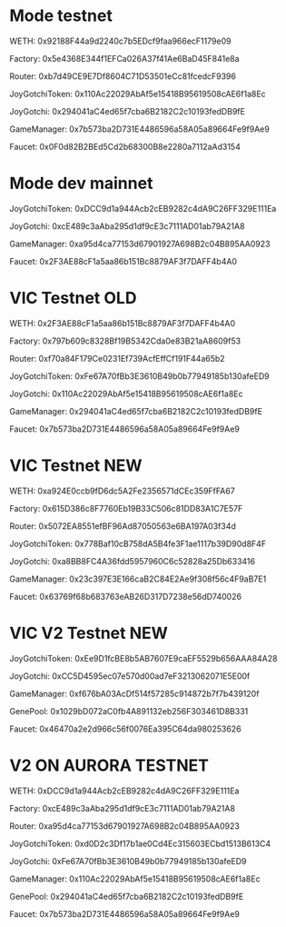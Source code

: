 # Mode testnet

WETH: 0x92188F44a9d2240c7b5EDcf9faa966ecF1179e09

Factory: 0x5e4368E344f1EFCa026A37f41Ae6BaD45F841e8a

Router: 0xb7d49CE9E7Df8604C71D53501eCc81fcedcF9396

JoyGotchiToken: 0x110Ac22029AbAf5e15418B95619508cAE6f1a8Ec

JoyGotchi: 0x294041aC4ed65f7cba6B2182C2c10193fedDB9fE

GameManager: 0x7b573ba2D731E4486596a58A05a89664Fe9f9Ae9

Faucet: 0x0F0d82B2BEd5Cd2b68300B8e2280a7112aAd3154

# Mode dev mainnet

JoyGotchiToken: 0xDCC9d1a944Acb2cEB9282c4dA9C26FF329E111Ea

JoyGotchi: 0xcE489c3aAba295d1df9cE3c7111AD01ab79A21A8

GameManager: 0xa95d4ca77153d67901927A698B2c04B895AA0923

Faucet: 0x2F3AE88cF1a5aa86b151Bc8879AF3f7DAFF4b4A0

# VIC Testnet OLD

WETH: 0x2F3AE88cF1a5aa86b151Bc8879AF3f7DAFF4b4A0

Factory: 0x797b609c8328Bf19B5342Cda0e83B21aA8609f53

Router: 0xf70a84F179Ce0231Ef739AcfEffCf191F44a65b2

JoyGotchiToken: 0xFe67A70fBb3E3610B49b0b77949185b130afeED9

JoyGotchi: 0x110Ac22029AbAf5e15418B95619508cAE6f1a8Ec

GameManager: 0x294041aC4ed65f7cba6B2182C2c10193fedDB9fE

Faucet: 0x7b573ba2D731E4486596a58A05a89664Fe9f9Ae9

# VIC Testnet NEW

WETH: 0xa924E0ccb9fD6dc5A2Fe2356571dCEc359FfFA67

Factory: 0x615D386c8F7760Eb19B33C506c81DD83A1C7E57F

Router: 0x5072EA8551efBF96Ad87050563e6BA197A03f34d

JoyGotchiToken: 0x778Baf10cB758dA5B4fe3F1ae1117b39D90d8F4F

JoyGotchi: 0xa8BB8FC4A36fdd5957960C6c52828a25Db633416

GameManager: 0x23c397E3E166caB2C84E2Ae9f308f56c4F9aB7E1

Faucet: 0x63769f68b683763eAB26D317D7238e56dD740026

# VIC V2 Testnet NEW

JoyGotchiToken: 0xEe9D1fcBE8b5AB7607E9caEF5529b656AAA84A28

JoyGotchi: 0xCC5D4595ec07e570d00ad7eF3213062071E5E00f

GameManager: 0xf676bA03AcDf514f57285c914872b7f7b439120f

GenePool: 0x1029bD072aC0fb4A891132eb256F303461D8B331

Faucet: 0x46470a2e2d966c56f0076Ea395C64da980253626

# V2 ON AURORA TESTNET

WETH: 0xDCC9d1a944Acb2cEB9282c4dA9C26FF329E111Ea

Factory: 0xcE489c3aAba295d1df9cE3c7111AD01ab79A21A8

Router: 0xa95d4ca77153d67901927A698B2c04B895AA0923

JoyGotchiToken: 0xd0D2c3Df17b1ae0Cd4Ec315603ECbd1513B613C4

JoyGotchi: 0xFe67A70fBb3E3610B49b0b77949185b130afeED9

GameManager: 0x110Ac22029AbAf5e15418B95619508cAE6f1a8Ec

GenePool: 0x294041aC4ed65f7cba6B2182C2c10193fedDB9fE

Faucet: 0x7b573ba2D731E4486596a58A05a89664Fe9f9Ae9
